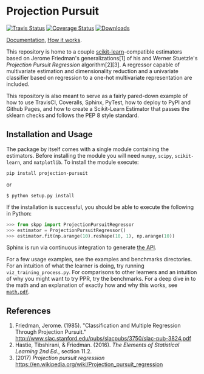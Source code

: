 # Projection Pursuit
[![Travis Status](https://travis-ci.org/pavel-aicradle/projection-pursuit.svg?branch=master)](https://travis-ci.org/pavel-aicradle/projection-pursuit)
[![Coverage Status](https://coveralls.io/repos/github/pavelkomarov/projection-pursuit/badge.svg?branch=master&service=github)](https://coveralls.io/github/pavelkomarov/projection-pursuit?branch=master&service=github)
[![Downloads](https://pepy.tech/badge/projection-pursuit)](https://pepy.tech/project/projection-pursuit)

[Documentation](https://pavelkomarov.com/projection-pursuit/skpp.html), [How it works](https://pavelkomarov.com/projection-pursuit/math.pdf).

This repository is home to a couple [scikit-learn](http://scikit-learn.org/)-compatible estimators based on Jerome Friedman's generalizations[1] of his and Werner Stuetzle's *Projection Pursuit Regression* algorithm[2][3]. A regressor capable of multivariate estimation and dimensionality reduction and a univariate classifier based on regression to a one-hot multivariate representation are included.

This repository is also meant to serve as a fairly pared-down example of how to use TravisCI, Coveralls, Sphinx, PyTest, how to deploy to PyPI and Github Pages, and how to create a Scikit-Learn Estimator that passes the sklearn checks and follows the PEP 8 style standard.

## Installation and Usage
The package by itself comes with a single module containing the estimators. Before
installing the module you will need `numpy`, `scipy`, `scikit-learn`, and `matplotlib`.
To install the module execute:

```shell
pip install projection-pursuit
```
or
```shell
$ python setup.py install
``` 

If the installation is successful, you should be able to execute the following in Python:
```python
>>> from skpp import ProjectionPursuitRegressor
>>> estimator = ProjectionPursuitRegressor()
>>> estimator.fit(np.arange(10).reshape(10, 1), np.arange(10))
```

Sphinx is run via continuous integration to generate [the API](https://pavelkomarov.com/projection-pursuit/skpp.html).

For a few usage examples, see the examples and benchmarks directories. For an intuition of what the learner is doing, try running `viz_training_process.py`. For comparisons to other learners and an intuition of why you might want to try PPR, try the benchmarks. For a deep dive in to the math and an explanation of exactly how and why this works, see [`math.pdf`](https://pavelkomarov.com/projection-pursuit/math.pdf).

## References

1. Friedman, Jerome. (1985). "Classification and Multiple Regression Through Projection Pursuit." http://www.slac.stanford.edu/pubs/slacpubs/3750/slac-pub-3824.pdf
2. Hastie, Tibshirani, & Friedman. (2016). *The Elements of Statistical Learning 2nd Ed.*, section 11.2.
3. (2017) *Projection pursuit regression* https://en.wikipedia.org/wiki/Projection_pursuit_regression
